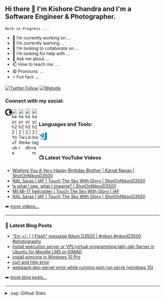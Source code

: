 <!-- ### Hi there 👋 I'm Kishore Chandra -->

<!-- **kaych22/kaych22** is a ✨ _special_ ✨ repository because its `README.md` (this file) appears on your GitHub profile. -->

## Hi there 👋 I'm Kishore Chandra and I'm a Software Engineer & Photographer.
    
    Work in Progress ...

- 🔭 I’m currently working on ...
- 🌱 I’m currently learning ...
- 👯 I’m looking to collaborate on ...
- 🤔 I’m looking for help with ...
- 💬 Ask me about ...
- 📫 How to reach me: ...
- 😄 Pronouns: ...
- ⚡ Fun fact: ...


[![Twitter Follow](https://img.shields.io/twitter/follow/kashyapkashyp?color=1DA1F2&logo=twitter&style=for-the-badge)](https://twitter.com/intent/follow?original_referer=https%3A%2F%2Fgithub.com%2Fkashyapkashyp&screen_name=kashyapkashyp)
[![Website](https://img.shields.io/website?label=factya.blogspot.com&style=for-the-badge&url=https%3A%2F%2Ffactya.blogspot.com)](http://factya.blogspot.com)


### Connect with my social:

[<img align="left" alt="factya.blogspot.com" width="22px" src="https://raw.githubusercontent.com/iconic/open-iconic/master/svg/globe.svg" />][website]
[<img align="left" alt="kaych22 | YouTube" width="22px" src="https://cdn.jsdelivr.net/npm/simple-icons@v3/icons/youtube.svg" />][youtube]
[<img align="left" alt="kaych22 | Twitter" width="22px" src="https://cdn.jsdelivr.net/npm/simple-icons@v3/icons/twitter.svg" />][twitter]
[<img align="left" alt="kaych22 | LinkedIn" width="22px" src="https://cdn.jsdelivr.net/npm/simple-icons@v3/icons/linkedin.svg" />][linkedin]
[<img align="left" alt="kaych22 | Instagram" width="22px" src="https://cdn.jsdelivr.net/npm/simple-icons@v3/icons/instagram.svg" />][instagram]

<br />

### Languages and Tools:

<img align="left" alt="Visual Studio Code" width="26px" src="https://raw.githubusercontent.com/github/explore/80688e429a7d4ef2fca1e82350fe8e3517d3494d/topics/visual-studio-code/visual-studio-code.png" />

<br />
<br />

---

### 📺 Latest YouTube Videos

<!-- YOUTUBE:START -->
- [Wishing You A Very Happy Birthday Brother | Kamal Nayan | ShotOnNikonD3500](https://www.youtube.com/watch?v=IgYPQlK_kB4)
- [NAL Saras | IAF | Touch The Sky With Glory | ShotOnNikonD3500](https://www.youtube.com/watch?v=KylFlF7XDPU)
- [Is what I see, what I imagine? | ShotOnNikonD3500](https://www.youtube.com/watch?v=RqFJ-CLdMcg)
- [Mil Mi-17 helicopter | Touch The Sky With Glory | IAF](https://www.youtube.com/watch?v=2HPJwdOviio)
- [NAL Saras | IAF | Touch The Sky With Glory | ShotOnNikonD3500](https://www.youtube.com/watch?v=vgK3vgcRV-Q)
<!-- YOUTUBE:END -->

➡️ [more videos...](https://www.youtube.com/channel/UCDR585XSUwK6DUQR7CHy9VA)

---

### 📕 Latest Blog Posts

<!-- BLOG-POST-LIST:START -->
- ["Err +/- [  ]  Flash"     message Nikon D3500  | #nikon #nikonD3500 #photography](http://factya.blogspot.com/2020/09/err-message-nikon-d3500.html)
- [Install execution server or VPL(virtual programming lab)-Jail-Server in Ubuntu for Moodle LMS or IOMAD](http://factya.blogspot.com/2020/09/install-execution-server-or-vplvirtual.html)
- [install pimcore in Windows 10 Pro](http://factya.blogspot.com/2020/09/install-pimcore-in-windows-10-pro.html)
- [curl and http error](http://factya.blogspot.com/2020/09/curl-error-with-http.html)
- [webpack-dev-server error while running npm run serve (windows 10)](http://factya.blogspot.com/2020/09/webpack-dev-server-error-while-running.html)
<!-- BLOG-POST-LIST:END -->

➡️ [more blog posts...](http://factya.blogspot.com/)

---


<details>
  <summary>:zap: Github Stats</summary>

  <img align="left" alt="kaych22's Github Stats" src="https://github-readme-stats.kaych22.vercel.app/api?username=kaych22&show_icons=true&hide_border=true" />

</details>

[website]: http://factya.blogspot.com/
[twitter]: https://twitter.com/
[youtube]: https://youtube.com/
[instagram]: https://instagram.com/
[linkedin]: https://linkedin.com/in/
